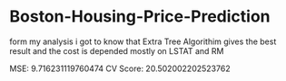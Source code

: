 # Boston-Housing-Price-Prediction

form my analysis i got to know that Extra Tree Algorithim gives the best result
and the cost is depended mostly on LSTAT and RM


MSE: 9.716231119760474
CV Score: 20.502002202523762
